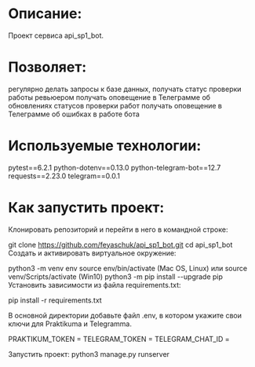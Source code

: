 # Описание:
Проект сервиса api_sp1_bot.

# Позволяет:
регулярно делать запросы к базе данных, получать статус проверки работы ревьюером
получать оповещение в Телеграмме об обновлениях статусов проверки работ
получать оповещение в Телеграмме об ошибках в работе бота

# Используемые технологии:
pytest==6.2.1
python-dotenv==0.13.0
python-telegram-bot==12.7
requests==2.23.0
telegram==0.0.1

# Как запустить проект:
Клонировать репозиторий и перейти в него в командной строке:

git clone https://github.com/feyaschuk/api_sp1_bot.git
cd api_sp1_bot
Cоздать и активировать виртуальное окружение:

python3 -m venv env
source env/bin/activate (Mac OS, Linux)  или source venv/Scripts/activate (Win10)
python3 -m pip install --upgrade pip
Установить зависимости из файла requirements.txt:

pip install -r requirements.txt

В основной директории добавьте файл .env, в котором укажите свои ключи для Praktikuma и Telegramma.

PRAKTIKUM_TOKEN = 
TELEGRAM_TOKEN = 
TELEGRAM_CHAT_ID =

Запустить проект:
python3 manage.py runserver
